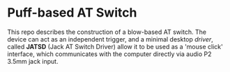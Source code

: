 # Puff-based AT Switch

This repo describes the construction of a blow-based AT switch. The device can
act as an independent trigger, and a minimal desktop *driver*, called **JATSD** 
(Jack AT Switch Driver) allow it to be used as a 'mouse click' interface, which
communicates with the computer directly via audio P2 3.5mm jack input.
